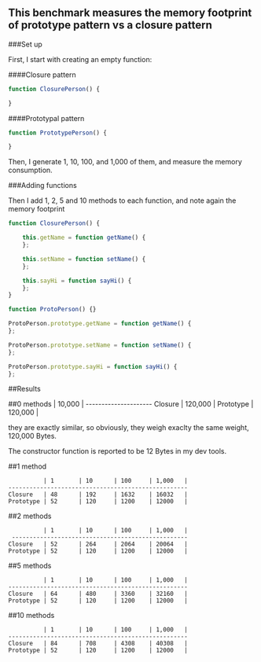 This benchmark measures the memory footprint of prototype pattern vs a closure pattern
-------------------

###Set up

First, I start with creating an empty function:

####Closure pattern

```js
function ClosurePerson() {

}
```

####Prototypal pattern

```js
function PrototypePerson() {

}
```

Then, I generate 1, 10, 100, and 1,000 of them, and measure the memory consumption.

###Adding functions

Then I add 1, 2, 5 and 10 methods to each function, and note again the memory footprint

```js
function ClosurePerson() {

	this.getName = function getName() {
	};

	this.setName = function setName() {
	};

	this.sayHi = function sayHi() {
	};
}
```

```js
function ProtoPerson() {}

ProtoPerson.prototype.getName = function getName() {
};

ProtoPerson.prototype.setName = function setName() {
};

ProtoPerson.prototype.sayHi = function sayHi() {
};
```

##Results

##0 methods
	          | 10,000  |
	---------------------
	Closure   | 120,000 |
	Prototype | 120,000 |


they are exactly similar, so obviously, they weigh exaclty the same weight, 120,000 Bytes.

The constructor function is reported to be 12 Bytes in my dev tools.

##1 method

	          | 1       | 10      | 100     | 1,000   |
	---------------------------------------------------
	Closure   | 48      | 192     | 1632    | 16032   |
	Prototype | 52      | 120     | 1200    | 12000   |

##2 methods

	          | 1       | 10      | 100     | 1,000   |
	 --------------------------------------------------
	Closure   | 52      | 264     | 2064    | 20064   |
	Prototype | 52      | 120     | 1200    | 12000   |

##5 methods

	          | 1       | 10      | 100     | 1,000   |
	---------------------------------------------------
	Closure   | 64      | 480     | 3360    | 32160   |
	Prototype | 52      | 120     | 1200    | 12000   |

##10 methods

	          | 1       | 10      | 100     | 1,000   |
	---------------------------------------------------
	Closure   | 84      | 708     | 4308    | 40308   |
	Prototype | 52      | 120     | 1200    | 12000   |

